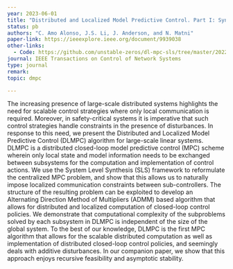 ```yaml
---
year: 2023-06-01
title: "Distributed and Localized Model Predictive Control. Part I: Synthesis and Implementation"
status: pb
authors: "C. Amo Alonso, J.S. Li, J. Anderson, and N. Matni"
paper-link: https://ieeexplore.ieee.org/document/9939038
other-links: 
  - Code: https://github.com/unstable-zeros/dl-mpc-sls/tree/master/2022_TNCS_DLMPC-Part-I
journal: IEEE Transactions on Control of Network Systems 
type: journal
remark: 
topic: dmpc

---
```


The increasing presence of large-scale distributed systems highlights the need for scalable control strategies where only local communication is required. Moreover, in safety-critical systems it is imperative that such control strategies handle constraints in the presence of disturbances. In response to this need, we present the Distributed and Localized Model Predictive Control (DLMPC) algorithm for large-scale linear systems. DLMPC is a distributed closed-loop model predictive control (MPC) scheme wherein only local state and model information needs to be exchanged between subsystems for the computation and implementation of control actions. We use the System Level Synthesis (SLS) framework to reformulate the centralized MPC problem, and show that this allows us to naturally impose localized communication constraints between sub-controllers. The structure of the resulting problem can be exploited to develop an Alternating Direction Method of Multipliers (ADMM) based algorithm that allows for distributed and localized computation of closed-loop control policies. We demonstrate that computational complexity of the subproblems solved by each subsystem in DLMPC is independent of the size of the global system. To the best of our knowledge, DLMPC is the first MPC algorithm that allows for the scalable distributed computation as well as implementation of distributed closed-loop control policies, and seemingly deals with additive disturbances. In our companion paper, we show that this approach enjoys recursive feasibility and asymptotic stability.
